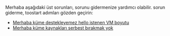 Merhaba aşağıdaki üst sorunları, sorunu gidermenize yardımcı olabilir. sorun giderme, toostart adımları gözden geçirin:

- [Merhaba küme destekleyemez hello istenen VM boyutu](../articles/virtual-machines/linux/troubleshoot-deploy-vm.md#the-cluster-cannot-support-the-requested-vm-size)
- [Merhaba küme kaynakları serbest bırakmak yok](../articles/virtual-machines/linux/troubleshoot-deploy-vm.md#the-cluster-does-not-have-free-resources)
